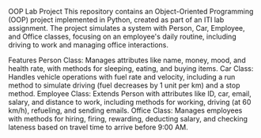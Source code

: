 OOP Lab Project
This repository contains an Object-Oriented Programming (OOP) project implemented in Python, created as part of an ITI lab assignment. The project simulates a system with Person, Car, Employee, and Office classes, focusing on an employee's daily routine, including driving to work and managing office interactions.

Features
Person Class: Manages attributes like name, money, mood, and health rate, with methods for sleeping, eating, and buying items.
Car Class: Handles vehicle operations with fuel rate and velocity, including a run method to simulate driving (fuel decreases by 1 unit per km) and a stop method.
Employee Class: Extends Person with attributes like ID, car, email, salary, and distance to work, including methods for working, driving (at 60 km/h), refueling, and sending emails.
Office Class: Manages employees with methods for hiring, firing, rewarding, deducting salary, and checking lateness based on travel time to arrive before 9:00 AM.
